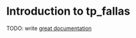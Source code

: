 # Introduction to tp_fallas

TODO: write [great documentation](http://jacobian.org/writing/what-to-write/)
